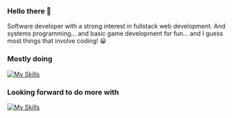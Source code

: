 ### Hello there 👋

Software developer with a strong interest in fullstack web development. And systems programming... and basic game development for fun... and I guess most things that involve coding! :grinning:

<h3>Mostly doing</h3>

[![My Skills](https://skillicons.dev/icons?i=java,spring,react,js,mysql,html,css)](https://skillicons.dev)

<h3>Looking forward to do more with </h3>

[![My Skills](https://skillicons.dev/icons?i=rust,linux,docker)](https://skillicons.dev)

